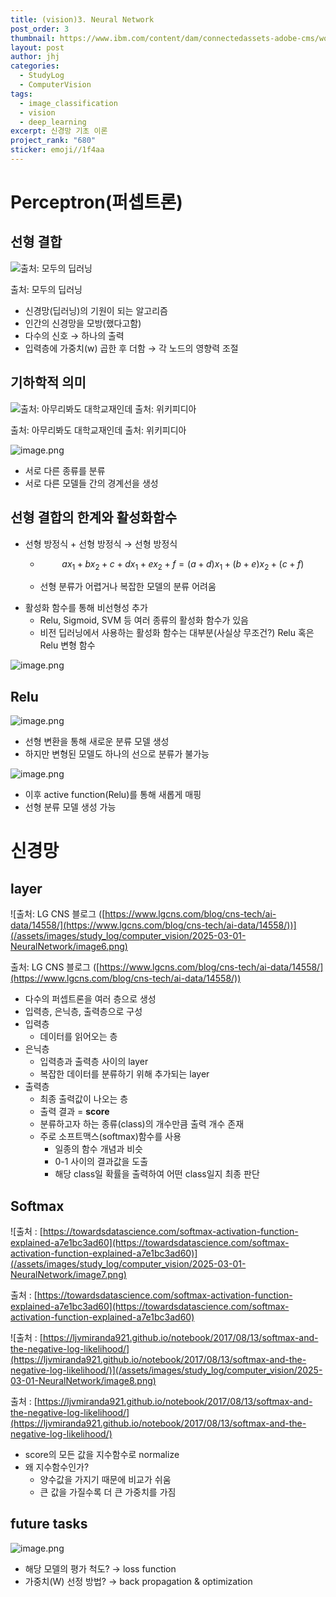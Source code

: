 ```yaml
---
title: (vision)3. Neural Network
post_order: 3
thumbnail: https://www.ibm.com/content/dam/connectedassets-adobe-cms/worldwide-content/cdp/cf/ul/g/3a/b8/ICLH_Diagram_Batch_01_03-DeepNeuralNetwork.png
layout: post
author: jhj
categories:
  - StudyLog
  - ComputerVision
tags:
  - image_classification
  - vision
  - deep_learning
excerpt: 신경망 기초 이론
project_rank: "680"
sticker: emoji//1f4aa
---
```


# Perceptron(퍼셉트론)

## 선형 결합

![출처: 모두의 딥러닝](/assets/images/study_log/computer_vision/2025-03-01-NeuralNetwork/image.png)

출처: 모두의 딥러닝

- 신경망(딥러닝)의 기원이 되는 알고리즘
- 인간의 신경망을 모방(했다고함)
- 다수의 신호 → 하나의 출력
- 입력층에 가중치(w) 곱한 후 더함 → 각 노드의 영향력 조절

## 기하학적 의미

![출처: 아무리봐도 대학교재인데                                                               출처: 위키피디아](/assets/images/study_log/computer_vision/2025-03-01-NeuralNetwork/image1.png)

출처: 아무리봐도 대학교재인데                                                               출처: 위키피디아

![image.png](/assets/images/study_log/computer_vision/2025-03-01-NeuralNetwork/image2.png)

- 서로 다른 종류를 분류
- 서로 다른 모델들 간의 경계선을 생성

## 선형 결합의 한계와 활성화함수

- 선형 방정식 + 선형 방정식 → 선형 방정식
    - $$
      ax_{1} + bx_{2} + c + dx_{1} + ex_{2} + f = (a+d)x_{1} + (b+e)x_{2} + (c+f)
      $$
    
    - 선형 분류가 어렵거나 복잡한 모델의 분류 어려움
- 활성화 함수를 통해 비선형성 추가
    - Relu, Sigmoid, SVM 등 여러 종류의 활성화 함수가 있음
    - 비전 딥러닝에서 사용하는 활성화 함수는 대부분(사실상 무조건?) Relu 혹은 Relu 변형 함수

![image.png](/assets/images/study_log/computer_vision/2025-03-01-NeuralNetwork/image3.png)

## Relu

![image.png](/assets/images/study_log/computer_vision/2025-03-01-NeuralNetwork/image4.png)

- 선형 변환을 통해 새로운 분류 모델 생성
- 하지만 변형된 모델도 하나의 선으로 분류가 불가능

![image.png](/assets/images/study_log/computer_vision/2025-03-01-NeuralNetwork/image5.png)

- 이후 active function(Relu)를 통해 새롭게 매핑
- 선형 분류 모델 생성 가능

# 신경망

## layer

![출처: LG CNS 블로그 ([https://www.lgcns.com/blog/cns-tech/ai-data/14558/](https://www.lgcns.com/blog/cns-tech/ai-data/14558/))](/assets/images/study_log/computer_vision/2025-03-01-NeuralNetwork/image6.png)

출처: LG CNS 블로그 ([https://www.lgcns.com/blog/cns-tech/ai-data/14558/](https://www.lgcns.com/blog/cns-tech/ai-data/14558/))

- 다수의 퍼셉트론을 여러 층으로 생성
- 입력층, 은닉층, 출력층으로 구성
- 입력층
    - 데이터를 읽어오는 층
- 은닉층
    - 입력층과 출력층 사이의 layer
    - 복잡한 데이터를 분류하기 위해 추가되는 layer
- 출력층
    - 최종 출력값이 나오는 층
    - 출력 결과 = **score**
    - 분류하고자 하는 종류(class)의 개수만큼 출력 개수 존재
    - 주로 소프트맥스(softmax)함수를 사용
        - 일종의 함수 개념과 비슷
        - 0-1 사이의 결과값을 도출
        - 해당 class일 확률을 출력하여 어떤 class일지 최종 판단

## Softmax

![출처 : [https://towardsdatascience.com/softmax-activation-function-explained-a7e1bc3ad60](https://towardsdatascience.com/softmax-activation-function-explained-a7e1bc3ad60)](/assets/images/study_log/computer_vision/2025-03-01-NeuralNetwork/image7.png)

출처 : [https://towardsdatascience.com/softmax-activation-function-explained-a7e1bc3ad60](https://towardsdatascience.com/softmax-activation-function-explained-a7e1bc3ad60)

![출처 : [https://ljvmiranda921.github.io/notebook/2017/08/13/softmax-and-the-negative-log-likelihood/](https://ljvmiranda921.github.io/notebook/2017/08/13/softmax-and-the-negative-log-likelihood/)](/assets/images/study_log/computer_vision/2025-03-01-NeuralNetwork/image8.png)

출처 : [https://ljvmiranda921.github.io/notebook/2017/08/13/softmax-and-the-negative-log-likelihood/](https://ljvmiranda921.github.io/notebook/2017/08/13/softmax-and-the-negative-log-likelihood/)

- score의 모든 값을 지수함수로 normalize
- 왜 지수함수인가?
    - 양수값을 가지기 때문에 비교가 쉬움
    - 큰 값을 가질수록 더 큰 가중치를 가짐

## future tasks

![image.png](/assets/images/study_log/computer_vision/2025-03-01-NeuralNetwork/image9.png)

- 해당 모델의 평가 척도? → loss function
- 가중치(W) 선정 방법? → back propagation & optimization

